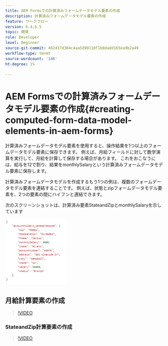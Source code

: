 ```yaml
---
title: AEM Formsでの計算済みフォームデータモデル要素の作成
description: 計算済みフォームデータモデル要素の作成
feature: ワークフロー
version: 6.4,6.5
topic: 開発
role: Developer
level: Beginner
source-git-commit: 462417d384c4aa5d99110f1b8dadd165ea9b2a49
workflow-type: tm+mt
source-wordcount: '146'
ht-degree: 1%

---
```



# AEM Formsでの計算済みフォームデータモデル要素の作成{#creating-computed-form-data-model-elements-in-aem-forms}

計算済みフォームデータモデル要素を使用すると、操作結果を1つ以上のフォームデータモデル要素に保存できます。 例えば、月給フィールドに対して数学演算を実行して、月給を計算して保存する場合があります。 これをおこなうには、給与を12で割り、結果をmonthlySalaryという計算済みフォームデータモデル要素に保存します。

計算済みフォームデータモデルを作成するもう1つの例は、複数のフォームデータモデル要素を連結することです。 例えば、状態とzipフォームデータモデル要素を、2つの要素の間にハイフンと連結できます。

次のスクリーンショットは、計算済み要素StateandZipとmonthlySalaryを示しています

![computedfdmelement](assets/computedfdmelement.gif)

## 月給計算要素の作成

>[!VIDEO](https://video.tv.adobe.com/v/23855?quality=9&learn=on)

### StateandZip計算要素の作成

>[!VIDEO](https://video.tv.adobe.com/v/23856/?quality=9&learn=on)

